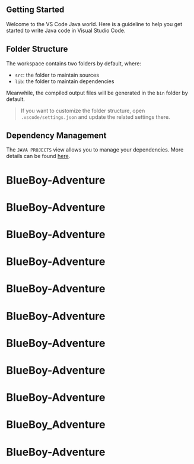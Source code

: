 ## Getting Started

Welcome to the VS Code Java world. Here is a guideline to help you get started to write Java code in Visual Studio Code.

## Folder Structure

The workspace contains two folders by default, where:

- `src`: the folder to maintain sources
- `lib`: the folder to maintain dependencies

Meanwhile, the compiled output files will be generated in the `bin` folder by default.

> If you want to customize the folder structure, open `.vscode/settings.json` and update the related settings there.

## Dependency Management

The `JAVA PROJECTS` view allows you to manage your dependencies. More details can be found [here](https://github.com/microsoft/vscode-java-dependency#manage-dependencies).
# BlueBoy-Adventure
# BlueBoy-Adventure
# BlueBoy-Adventure
# BlueBoy-Adventure
# BlueBoy-Adventure
# BlueBoy-Adventure
# BlueBoy-Adventure
# BlueBoy-Adventure
# BlueBoy-Adventure
# BlueBoy_Adventure
# BlueBoy-Adventure
